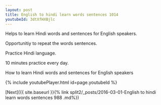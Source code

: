 ```yaml
---
layout: post
title: English to hindi learn words sentences 1014 
youtubeId: 3dtXfHXBjlc
---
```

 
 
Helps to learn Hindi words and sentences for English speakers.

Opportunitiy to repeat the words sentences. 

Practice Hindi language. 
 
10 minutes practice every day. 
 
How to learn Hindi words and sentences for English speakers 
 
{% include youtubePlayer.html id=page.youtubeId %}
 
 
[Next]({{ site.baseurl }}{% link  split2/_posts/2016-03-01-English to hindi learn words sentences 988 .md%})
 
